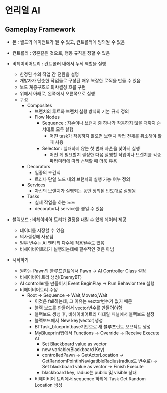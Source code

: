 # 언리얼 AI
## Gameplay Framework
- 폰 : 월드의 에이전트가 될 수 있고, 컨트롤러에 빙의될 수 있음
- 컨트롤러 : 영혼같은 것으로, 행동 규칙을 정할 수 있음
- 비헤이비어트리 : 컨트롤러 내에서 두뇌 역할을 실행
    - 한정된 수의 작업 간 전환을 설명
    - 개발자가 단순한 작업들로 구성된 매우 복잡한 로직을 만들 수 있음
    - 노드 계층구조로 의사결정 흐름 구현
    - 위에서 아래로, 왼쪽에서 오른쪽으로 실행
    - 구성
        - Composites
            - 브랜치의 루트와 브랜치 실행 방식의 기본 규칙 정의
            - Flow Nodes
                - Sequence : 자손이나 브랜치 중 하나가 작동하지 않을 때까지 순서대로 모두 실행
                    - 어떤 task가 작동하지 않으면 브랜치 작업 전체를 취소해야 할 때 사용
                - Selector : 실패하지 않는 첫 번째 자손을 찾아서 실행
                    - 어떤 게 필요할지 결정한 다음 실행할 작업이나 브랜치를 각종 파라미터에 따라 선택할 때 더욱 유용
        - Decorators
            - 일종의 조건식
            - 트리나 단일 노드 내의 브랜치의 실행 가능 여부 정의
        - Services
            - 자신의 브랜치가 실행되는 동안 정의된 빈도대로 실행됨
        - Tasks
            - 실제 작업을 하는 노드
            - decorator나 service를 붙일 수 있음
- 블랙보드 : 비헤이비어 트리가 결정을 내릴 수 있게 데이터 제공
    - 데이터를 저장할 수 있음
    - 의사결정에 사용됨
    - 일부 변수는 AI 엔티티 다수에 적용될수도 있음
    - 비헤이비어트리가 실행되는데에 필수적인 것은 아님

- 시작하기
    - 원하는 Pawn의 블루프린트에서 Pawn -> AI Controller Class 설정
    - 비헤이비어 트리 생성(EnemyBT)
    - AI controller를 만들어서 Event BeginPlay -> Run Behavior tree 실행
    - 비헤이비어트리 수정
        - Root -> Sequence -> Wait,Moveto,Wait
            - 이것은 fail하는데, 그 이유는 vector변수가 없기 때문
            - 블랙 보드를 만들어서 vector변수를 만들어야함
            - 블랙보드 생성 후, 비헤이비어트리 디테일 패널에서 블랙보드 설정
            - 블랙보드에서 New key(vector)생성
            - BTTask_blueprintbase기반으로 새 블루프린트 오브젝트 생성
            - MyBlueprint탭에서 Functions -> Override -> Receive Execute AI
                - Set Blackboard value as vector
                - new variable(Blackboard Key)
                - controlledPawn -> GetActorLocation -> GetRandomPointInNavigatibleRadius(radius도 변수로) -> Set blackboard value as vector -> Finish Execute
                - blackboard key, radius는 public 및 visible 상태
            - 비헤이비어 트리에서 sequence 하위에 Task Get Random Location 생성